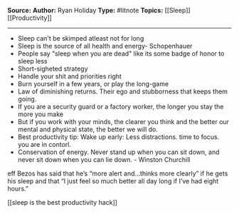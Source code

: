 **Source:** [](https://thoughtcatalog.com/ryan-holiday/2015/07/heres-your-productivity-hack-go-the-fck-to-sleep/?utm_source=pocket_mylist)
**Author:** Ryan Holiday
**Type:** #litnote 
**Topics:** [[Sleep]] [[Productivity]]

----
- Sleep can't be skimped atleast not for long
- Sleep is the source of all health and energy- Schopenhauer
- People say "sleep when you are dead" like its  some badge of honor to sleep less
- Short-sigheted strategy
- Handle your shit and priorities right 
- Burn yourself in a few years, or play the long-game
- Law of diminishing returns. Their ego and stubborness that keeps them going.
- If you are a security guard or a factory worker, the longer you stay the more you make
- But if you work with your minds, the clearer you think and the better our mental and physical state, the better we will do.
- Best productivity tip: Wake up early: Less distractions. time to focus. you are in contorl.
- Conservation of energy. Never stand up when you can sit down, and never sit down when you can lie down. - Winston Churchill

eff Bezos has said that he’s “more alert and…thinks more clearly” if he gets his sleep and that “I just feel so much better all day long if I’ve had eight hours.”

[[sleep is the best productivity hack]]